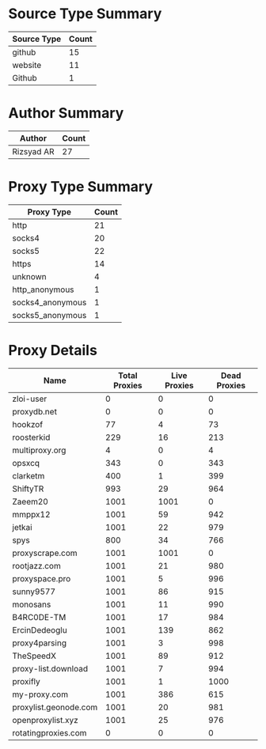 # Source Type Summary

| Source Type | Count |
|-------------|-------|
| github | 15 |
| website | 11 |
| Github | 1 |


# Author Summary

| Author | Count |
|--------|-------|
| Rizsyad AR | 27 |


# Proxy Type Summary

| Proxy Type | Count |
|------------|-------|
| http | 21 |
| socks4 | 20 |
| socks5 | 22 |
| https | 14 |
| unknown | 4 |
| http_anonymous | 1 |
| socks4_anonymous | 1 |
| socks5_anonymous | 1 |


# Proxy Details

| Name | Total Proxies | Live Proxies | Dead Proxies |
|------|---------------|--------------|---------------|
| zloi-user | 0 | 0 | 0 |
| proxydb.net | 0 | 0 | 0 |
| hookzof | 77 | 4 | 73 |
| roosterkid | 229 | 16 | 213 |
| multiproxy.org | 4 | 0 | 4 |
| opsxcq | 343 | 0 | 343 |
| clarketm | 400 | 1 | 399 |
| ShiftyTR | 993 | 29 | 964 |
| Zaeem20 | 1001 | 1001 | 0 |
| mmppx12 | 1001 | 59 | 942 |
| jetkai | 1001 | 22 | 979 |
| spys | 800 | 34 | 766 |
| proxyscrape.com | 1001 | 1001 | 0 |
| rootjazz.com | 1001 | 21 | 980 |
| proxyspace.pro | 1001 | 5 | 996 |
| sunny9577 | 1001 | 86 | 915 |
| monosans | 1001 | 11 | 990 |
| B4RC0DE-TM | 1001 | 17 | 984 |
| ErcinDedeoglu | 1001 | 139 | 862 |
| proxy4parsing | 1001 | 3 | 998 |
| TheSpeedX | 1001 | 89 | 912 |
| proxy-list.download | 1001 | 7 | 994 |
| proxifly | 1001 | 1 | 1000 |
| my-proxy.com | 1001 | 386 | 615 |
| proxylist.geonode.com | 1001 | 20 | 981 |
| openproxylist.xyz | 1001 | 25 | 976 |
| rotatingproxies.com | 0 | 0 | 0 |
